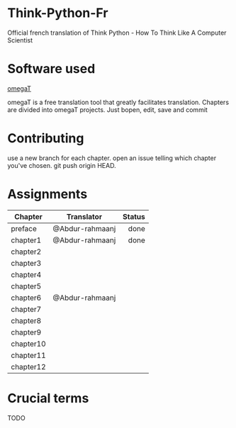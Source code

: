 # Think-Python-Fr
Official french translation of Think Python - How To Think Like A Computer Scientist

# Software used
[omegaT](http://omegat.org)

omegaT is a free translation tool that greatly facilitates translation. Chapters are divided into omegaT projects. Just bopen, edit, save and commit

# Contributing
use a new branch for each chapter. open an issue telling which chapter you've chosen. git push origin HEAD.

# Assignments

| Chapter        | Translator      | Status  |
| ---------------|:---------------:| -------:|
| preface        | @Abdur-rahmaanj | done    |
| chapter1       | @Abdur-rahmaanj | done    |
| chapter2       |                 |         |
| chapter3       |                 |         |
| chapter4       |                 |         |
| chapter5       |                 |         |
| chapter6       | @Abdur-rahmaanj |         |
| chapter7       |                 |         |
| chapter8       |                 |         |
| chapter9       |                 |         |
| chapter10      |                 |         |
| chapter11      |                 |         |
| chapter12      |                 |         |

# Crucial terms

TODO
